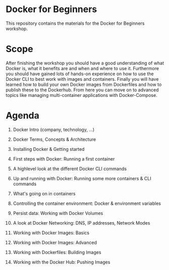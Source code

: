 # Docker for Beginners
This repository contains the materials for the Docker for Beginners workshop.  

# Scope
After finishing the workshop you should have a good understanding of what Docker is, what it benefits are and when and where to use it. 
Furthermore you should have gained lots of hands-on experience on how to use the Docker CLI to best work with images and containers.
Finally you will have learned how to build your own Docker images from Dockerfiles and how to publish these to the Dockerhub.
From here you can move on to advanced topics like managing multi-container applications with Docker-Compose.

# Agenda
1. Docker Intro (company, technology, ...)

2. Docker Terms, Concepts & Architecture

3. Installing Docker & Getting started

4. First steps with Docker: Running a first container

5. A highlevel look at the different Docker CLI commands

6. Up and running with Docker: Running some more containers & CLI commands

7. What's going on in containers

8. Controlling the container environment: Docker & environment variables
 
9. Persist data: Working with Docker Volumes

10. A look at Docker Networking: DNS, IP addresses, Network Modes

11. Working with Docker Images: Basics

12. Working with Docker Images: Advanced

13. Working with Dockerfiles: Building Images

14. Working with the Docker Hub: Pushing Images
